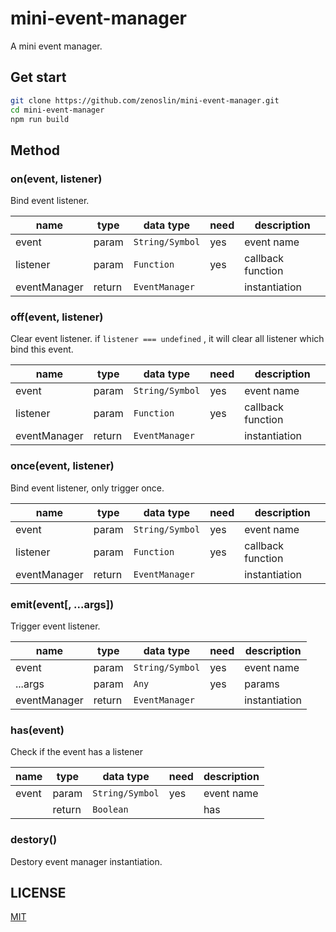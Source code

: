 # mini-event-manager

A mini event manager.

## Get start

```bash
git clone https://github.com/zenoslin/mini-event-manager.git
cd mini-event-manager
npm run build
```

## Method 

### on(event, listener)

Bind event listener.

| name         | type   | data type       | need | description       |
| ------------ | ------ | --------------- | ---- | ----------------- |
| event        | param  | `String/Symbol` | yes  | event name        |
| listener     | param  | `Function`      | yes  | callback function |
| eventManager | return | `EventManager`  |      | instantiation     |

### off(event, listener)

Clear event listener. if  `listener === undefined` , it will clear all listener which bind this event.

| name         | type   | data type       | need | description       |
| ------------ | ------ | --------------- | ---- | ----------------- |
| event        | param  | `String/Symbol` | yes  | event name        |
| listener     | param  | `Function`      | yes  | callback function |
| eventManager | return | `EventManager`  |      | instantiation     |

### once(event, listener)

Bind event listener, only trigger once.

| name         | type   | data type       | need | description       |
| ------------ | ------ | --------------- | ---- | ----------------- |
| event        | param  | `String/Symbol` | yes  | event name        |
| listener     | param  | `Function`      | yes  | callback function |
| eventManager | return | `EventManager`  |      | instantiation     |

### emit(event[, ...args])

Trigger event listener.

| name         | type   | data type       | need | description   |
| ------------ | ------ | --------------- | ---- | ------------- |
| event        | param  | `String/Symbol` | yes  | event name    |
| ...args      | param  | `Any`           | yes  | params        |
| eventManager | return | `EventManager`  |      | instantiation |

### has(event)

Check if the event has a listener

| name  | type   | data type       | need | description |
| ----- | ------ | --------------- | ---- | ----------- |
| event | param  | `String/Symbol` | yes  | event name  |
|       | return | `Boolean`       |      | has         |

### destory()

Destory event manager instantiation.

## LICENSE
[MIT](LICENSE)